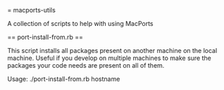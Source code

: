 = macports-utils

A collection of scripts to help with using MacPorts

== port-install-from.rb ==

This script installs all packages present on another machine on the local
machine. Useful if you develop on multiple machines to make sure the
packages your code needs are present on all of them.

Usage: ./port-install-from.rb hostname
